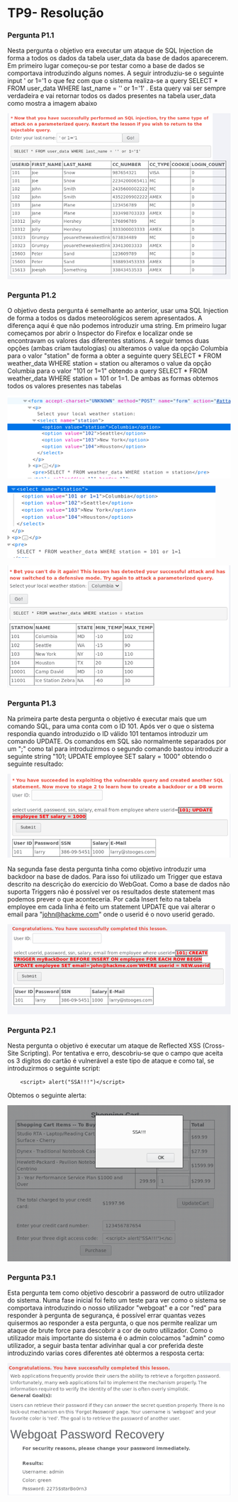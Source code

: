 # TP9- Resolução

### Pergunta P1.1

Nesta pergunta o objetivo era executar um ataque de SQL Injection de forma a todos os dados da tabela user_data da base de dados aparecerem. Em primeiro lugar começou-se por testar como a base de dados se comportava introduzindo alguns nomes. A seguir introduziu-se o seguinte input ' or 1='1 o que fez com que o sistema realiza-se a query SELECT * FROM user_data WHERE last_name = '' or 1='1' . Esta query vai ser sempre verdadeira e vai retornar todos os dados presentes na tabela user_data como mostra a imagem abaixo

![](./images/p11.png)


### Pergunta P1.2

O objetivo desta pergunta é semelhante ao anterior, usar uma SQL Injection de forma a todos os dados meteorológicos serem apresentados. A diferença aqui é que não podemos introduzir uma string. Em primeiro lugar começamos por abrir o Inspector do Firefox e localizar onde se encontravam os valores das diferentes stations. A seguir temos duas opções (ambas criam tautologias) ou alteramos o value da opção Columbia para o valor "station" de forma a obter a seguinte query SELECT * FROM weather_data WHERE station = station ou alteramos o value da opção Columbia para o valor "101 or 1=1" obtendo a query SELECT * FROM weather_data WHERE station = 101 or 1=1. De ambas as formas obtemos todos os valores presentes nas tabelas

![](./images/p12a.png)

![](./images/p12b.png)

![](./images/p12s.png)

### Pergunta P1.3

Na primeira parte desta pergunta o objetivo é executar mais que um comando SQL, para uma conta com o ID 101. Após ver o que o sistema respondia quando introduzido o ID válido 101 tentamos introduzir um comando UPDATE. Os comandos em SQL são normalmente separados por um ";" como tal para introduzirmos o segundo comando bastou introduzir a seguinte string "101; UPDATE employee SET salary = 1000" obtendo o seguinte resultado:


![](./images/p13a.png)

Na segunda fase desta pergunta tinha como objetivo introduzir uma backdoor na base de dados. Para isso foi utilizado um Trigger que estava descrito na descrição do exercício do WebGoat. Como a base de dados não suporta Triggers não é possível ver os resultados deste statement mas podemos prever o que aconteceria. Por cada Insert feito na tabela employee em cada linha é feito um statement UPDATE que vai alterar o email para "john@hackme.com" onde o userid é o novo userid gerado.

![](./images/p13b.png)

### Pergunta P2.1

Nesta pergunta o objetivo é executar um ataque de Reflected XSS (Cross-Site Scripting). Por tentativa e erro, descobriu-se que o campo que aceita os 3 digitos do cartão é vulnerável a este tipo de ataque e como tal, se introduzirmos o seguinte 
script: 

```
    <script> alert("SSA!!!")</script> 
``` 

Obtemos o seguinte alerta:

![](./images/p21.png)

### Pergunta P3.1

Esta pergunta tem como objetivo descobrir a password de outro utilizador do sistema. Numa fase inicial foi feito um teste para ver como o sistema se comportava introduzindo o nosso utilizador "webgoat" e a cor "red" para responder à pergunta de segurança, é possível errar quantas vezes quisermos ao responder a esta pergunta, o que nos permite  realizar um ataque de brute force para descobrir a cor de outro utilizador. Como o utilizador mais importante do sistema é o admin colocamos "admin" como utilizador, a seguir basta tentar adivinhar qual a cor preferida deste introduzindo varias cores diferentes até obtermos a resposta certa:

![](./images/p31.png)